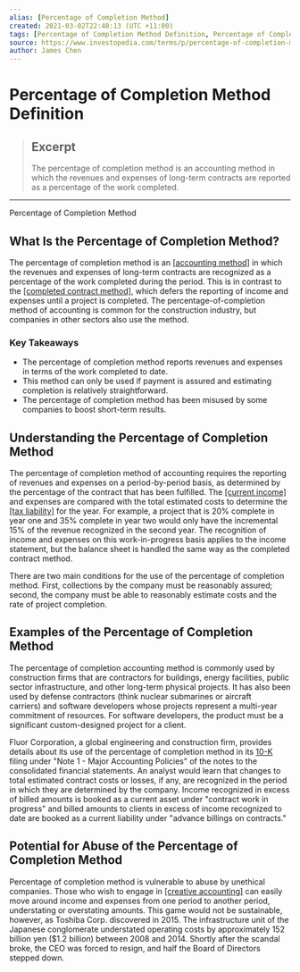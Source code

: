 ```yaml
---
alias: [Percentage of Completion Method]
created: 2021-03-02T22:40:13 (UTC +11:00)
tags: [Percentage of Completion Method Definition, Percentage of Completion Method]
source: https://www.investopedia.com/terms/p/percentage-of-completion-method.asp
author: James Chen
---
```


# Percentage of Completion Method Definition

> ## Excerpt
> The percentage of completion method is an accounting method in which the revenues and expenses of long-term contracts are reported as a percentage of the work completed.

---

Percentage of Completion Method
## What Is the Percentage of Completion Method?

The percentage of completion method is an [[accounting method]](https://www.investopedia.com/terms/a/accountingmethod.asp) in which the revenues and expenses of long-term contracts are recognized as a percentage of the work completed during the period. This is in contrast to the [[completed contract method]](https://www.investopedia.com/terms/c/completed-contract-method.asp), which defers the reporting of income and expenses until a project is completed. The percentage-of-completion method of accounting is common for the construction industry, but companies in other sectors also use the method.

### Key Takeaways

-   The percentage of completion method reports revenues and expenses in terms of the work completed to date.
-   This method can only be used if payment is assured and estimating completion is relatively straightforward.
-   The percentage of completion method has been misused by some companies to boost short-term results.

## Understanding the Percentage of Completion Method

The percentage of completion method of accounting requires the reporting of revenues and expenses on a period-by-period basis, as determined by the percentage of the contract that has been fulfilled. The [[current income]](https://www.investopedia.com/terms/c/currentincome.asp) and expenses are compared with the total estimated costs to determine the [[tax liability]](https://www.investopedia.com/terms/t/taxliability.asp) for the year. For example, a project that is 20% complete in year one and 35% complete in year two would only have the incremental 15% of the revenue recognized in the second year. The recognition of income and expenses on this work-in-progress basis applies to the income statement, but the balance sheet is handled the same way as the completed contract method.

There are two main conditions for the use of the percentage of completion method. First, collections by the company must be reasonably assured; second, the company must be able to reasonably estimate costs and the rate of project completion.

## Examples of the Percentage of Completion Method

The percentage of completion accounting method is commonly used by construction firms that are contractors for buildings, energy facilities, public sector infrastructure, and other long-term physical projects. It has also been used by defense contractors (think nuclear submarines or aircraft carriers) and software developers whose projects represent a multi-year commitment of resources. For software developers, the product must be a significant custom-designed project for a client.

Fluor Corporation, a global engineering and construction firm, provides details about its use of the percentage of completion method in its [10-K](https://www.investopedia.com/terms/1/10-k.asp) filing under "Note 1 - Major Accounting Policies" of the notes to the consolidated financial statements. An analyst would learn that changes to total estimated contract costs or losses, if any, are recognized in the period in which they are determined by the company. Income recognized in excess of billed amounts is booked as a current asset under "contract work in progress" and billed amounts to clients in excess of income recognized to date are booked as a current liability under "advance billings on contracts."

## Potential for Abuse of the Percentage of Completion Method

Percentage of completion method is vulnerable to abuse by unethical companies. Those who wish to engage in [[creative accounting]](https://www.investopedia.com/terms/c/creative-accounting.asp) can easily move around income and expenses from one period to another period, understating or overstating amounts. This game would not be sustainable, however, as Toshiba Corp. discovered in 2015. The infrastructure unit of the Japanese conglomerate understated operating costs by approximately 152 billion yen ($1.2 billion) between 2008 and 2014. Shortly after the scandal broke, the CEO was forced to resign, and half the Board of Directors stepped down.

